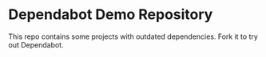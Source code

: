 # Dependabot Demo Repository

This repo contains some projects with outdated dependencies. Fork it to try out Dependabot.
